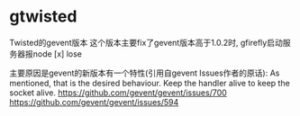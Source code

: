 # gtwisted
Twisted的gevent版本
这个版本主要fix了gevent版本高于1.0.2时, gfirefly启动服务器报node [x] lose

主要原因是gevent的新版本有一个特性(引用自gevent Issues作者的原话):
As mentioned, that is the desired behaviour. Keep the handler alive to keep the socket alive.
https://github.com/gevent/gevent/issues/700
https://github.com/gevent/gevent/issues/594
